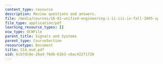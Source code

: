 ```yaml
---
content_type: resource
description: Review questions and answers.
file: /media/courses/16-01-unified-engineering-i-ii-iii-iv-fall-2005-spring-2006/6cb7dc8e26ad76db61b3c6ac42271728_S14_mud.pdf
file_type: application/pdf
learning_resource_types: []
ocw_type: OCWFile
parent_title: Signals and Systems
parent_type: CourseSection
resourcetype: Document
title: S14_mud.pdf
uid: 6cb7dc8e-26ad-76db-61b3-c6ac42271728
---
```

